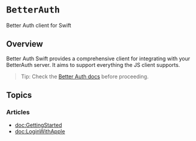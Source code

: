# ``BetterAuth``

Better Auth client for Swift

## Overview

Better Auth Swift provides a comprehensive client for integrating with your BetterAuth server. It aims to support everything the JS client supports.

> Tip: Check the [Better Auth docs](https://www.better-auth.com/docs) before proceeding.

## Topics

### Articles

- <doc:GettingStarted>
- <doc:LoginWithApple>
